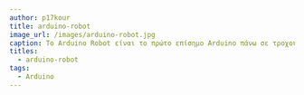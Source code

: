 ```yaml
---
author: p17kour
title: arduino-robot
image_url: /images/arduino-robot.jpg
caption: Το Arduino Robot είναι το πρώτο επίσημο Arduino πάνω σε τροχούς, κατάλληλο για τα ρομπότ. Διαθέτει δύο επεξεργαστές με ενσωματωμένη επικοινωνία USB, εξαλείφοντας την ανάγκη για  δευτερεύοντα επεξεργαστή. Με αυτό τον τρόπο, το ρομπότ είναι συνδεδεμένο στον υπολογιστή και οι χρήστες μπορούν να ελέγχουν την λειτουργία του.
titles:
  - arduino-robot
tags:
  - Arduino
---
```

